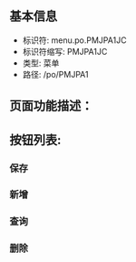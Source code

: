 
## 基本信息

- 标识符: menu.po.PMJPA1JC
- 标识符缩写: PMJPA1JC
- 类型: 菜单
- 路径: /po/PMJPA1

## 页面功能描述：





## 按钮列表:


### 保存



### 新增



### 查询



### 删除


